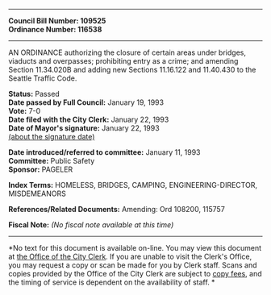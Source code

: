 * * * * *  
  
**Council Bill Number: [](#h0)[](#h2)109525**   
**Ordinance Number: 116538**  
  
* * * * *  
  
AN ORDINANCE authorizing the closure of certain areas under bridges, viaducts and overpasses; prohibiting entry as a crime; and amending Section 11.34.020B and adding new Sections 11.16.122 and 11.40.430 to the Seattle Traffic Code.  
  
**Status:** Passed   
**Date passed by Full Council:** January 19, 1993   
**Vote:** 7-0   
**Date filed with the City Clerk:** January 22, 1993   
**Date of Mayor's signature:** January 22, 1993   
[(about the signature date)](/~public/approvaldate.htm)   
  
  
**Date introduced/referred to committee:** January 11, 1993   
**Committee:** Public Safety   
**Sponsor:** PAGELER   
  
**Index Terms:** HOMELESS, BRIDGES, CAMPING, ENGINEERING-DIRECTOR, MISDEMEANORS  
  
**References/Related Documents:** Amending: Ord 108200, 115757  
  
**Fiscal Note:** *(No fiscal note available at this time)*  
  
* * * * *  
  
*No text for this document is available on-line. You may view this document at [the Office of the City Clerk](http://www.seattle.gov/leg/clerk/contactUs.htm). If you are unable to visit the Clerk's Office, you may request a copy or scan be made for you by Clerk staff. Scans and copies provided by the Office of the City Clerk are subject to [copy fees](http://clerk.seattle.gov/~public/clerkfees.htm), and the timing of service is dependent on the availability of staff. *  
  
  
